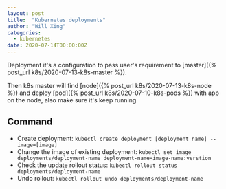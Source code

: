 ```yaml
---
layout: post
title:  "Kubernetes deployments"
author: "Will Xing"
categories:
  - kubernetes
date: 2020-07-14T00:00:00Z
---
```


Deployment it's a configuration to pass user's requirement to [master]({% post_url k8s/2020-07-13-k8s-master %}).

Then k8s master will find [node]({% post_url k8s/2020-07-13-k8s-node %}) and deploy [pod]({% post_url k8s/2020-07-10-k8s-pods %}) with app on the node, also make sure it's keep running.


## Command
- Create deployment: `kubectl create deployment [deployment name] --image=[image]`
- Change the image of existing deployment: `kubectl set image deployments/deployment-name deployment-name=image-name:verstion`
- Check the update rollout status: `kubectl rollout status deployments/deployment-name`
- Undo rollout: `kubectl rollout undo deployments/deployment-name`
